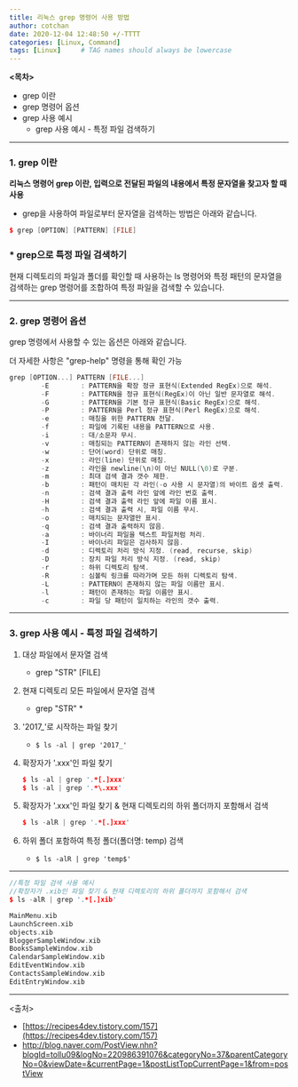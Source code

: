 ```yaml
---
title: 리눅스 grep 명령어 사용 방법
author: cotchan
date: 2020-12-04 12:48:50 +/-TTTT
categories: [Linux, Command]
tags: [Linux]     # TAG names should always be lowercase
---
```



**<목차>**

- grep 이란
- grep 명령어 옵션
- grep 사용 예시
    - grep 사용 예시 - 특정 파일 검색하기

---

### 1. grep 이란

**리눅스 명령어 grep 이란, 입력으로 전달된 파일의 내용에서 특정 문자열을 찾고자 할 때 사용**

- grep을 사용하여 파일로부터 문자열을 검색하는 방법은 아래와 같습니다.

```cpp
$ grep [OPTION] [PATTERN] [FILE]
```

### * grep으로 특정 파일 검색하기

현재 디렉토리의 파일과 폴더를 확인할 때 사용하는 ls 명령어와 특정 패턴의 문자열을 검색하는 grep 명령어를 조합하여 특정 파일을 검색할 수 있습니다.

---

### 2. grep 명령어 옵션

grep 명령에서 사용할 수 있는 옵션은 아래와 같습니다.

더 자세한 사항은 "grep-help" 명령을 통해 확인 가능

```cpp
grep [OPTION...] PATTERN [FILE...]
        -E        : PATTERN을 확장 정규 표현식(Extended RegEx)으로 해석.
        -F        : PATTERN을 정규 표현식(RegEx)이 아닌 일반 문자열로 해석.
        -G        : PATTERN을 기본 정규 표현식(Basic RegEx)으로 해석.
        -P        : PATTERN을 Perl 정규 표현식(Perl RegEx)으로 해석.
        -e        : 매칭을 위한 PATTERN 전달.
        -f        : 파일에 기록된 내용을 PATTERN으로 사용.
        -i        : 대/소문자 무시.
        -v        : 매칭되는 PATTERN이 존재하지 않는 라인 선택.
        -w        : 단어(word) 단위로 매칭.
        -x        : 라인(line) 단위로 매칭.
        -z        : 라인을 newline(\n)이 아닌 NULL(\0)로 구분.
        -m        : 최대 검색 결과 갯수 제한.
        -b        : 패턴이 매치된 각 라인(-o 사용 시 문자열)의 바이트 옵셋 출력.
        -n        : 검색 결과 출력 라인 앞에 라인 번호 출력.
        -H        : 검색 결과 출력 라인 앞에 파일 이름 표시.
        -h        : 검색 결과 출력 시, 파일 이름 무시.
        -o        : 매치되는 문자열만 표시.
        -q        : 검색 결과 출력하지 않음.
        -a        : 바이너리 파일을 텍스트 파일처럼 처리.
        -I        : 바이너리 파일은 검사하지 않음.
        -d        : 디렉토리 처리 방식 지정. (read, recurse, skip)
        -D        : 장치 파일 처리 방식 지정. (read, skip)
        -r        : 하위 디렉토리 탐색.
        -R        : 심볼릭 링크를 따라가며 모든 하위 디렉토리 탐색.
        -L        : PATTERN이 존재하지 않는 파일 이름만 표시.
        -l        : 패턴이 존재하는 파일 이름만 표시.
        -c        : 파일 당 패턴이 일치하는 라인의 갯수 출력.
```

---

### 3. grep 사용 예시 - 특정 파일 검색하기

1. 대상 파일에서 문자열 검색
    - grep "STR" [FILE]
2. 현재 디렉토리 모든 파일에서 문자열 검색
    - grep "STR" *
3. '2017_'로 시작하는 파일 찾기
    - `$ ls -al | grep '2017_'`
4. 확장자가 '.xxx'인 파일 찾기

    ```cpp
    $ ls -al | grep '.*[.]xxx'
    $ ls -al | grep '.*\.xxx'
    ```

5. 확장자가 '.xxx'인 파일 찾기 & 현재 디렉토리의 하위 폴더까지 포함해서 검색

    ```cpp
    $ ls -alR | grep '.*[.]xxx'
    ```

6. 하위 폴더 포함하여 특정 폴더(폴더명: temp) 검색
    - `$ ls -alR | grep 'temp$'`

---

```cpp
//특정 파일 검색 사용 예시
//확장자가 .xib인 파일 찾기 & 현재 디렉토리의 하위 폴더까지 포함해서 검색
$ ls -alR | grep '.*[.]xib'

MainMenu.xib
LaunchScreen.xib
objects.xib
BloggerSampleWindow.xib
BooksSampleWindow.xib
CalendarSampleWindow.xib
EditEventWindow.xib
ContactsSampleWindow.xib
EditEntryWindow.xib
```

---

<출처>

- [https://recipes4dev.tistory.com/157](https://recipes4dev.tistory.com/157)
- http://blog.naver.com/PostView.nhn?blogId=tollu09&logNo=220986391076&categoryNo=37&parentCategoryNo=0&viewDate=&currentPage=1&postListTopCurrentPage=1&from=postView
